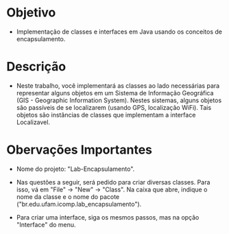 # Objetivo
- Implementação de classes e interfaces em Java usando os conceitos de encapsulamento.


# Descrição 

- Neste trabalho, você implementará as classes ao lado necessárias para representar alguns objetos em um Sistema de Informação Geográfica (GIS - Geographic Information System). Nestes sistemas, alguns objetos são passíveis de se localizarem (usando GPS, localização WiFi). Tais objetos são instâncias de classes que implementam a interface Localizavel.

# Obervações Importantes

- Nome do projeto: "Lab-Encapsulamento".

- Nas questões a seguir, será pedido para criar diversas classes. Para isso, vá em "File" → "New" → "Class". Na caixa que abre, indique o nome da classe e o nome do pacote ("br.edu.ufam.icomp.lab_encapsulamento"). 

- Para criar uma interface, siga os mesmos passos, mas na opção "Interface" do menu.